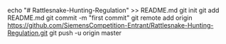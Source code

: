 echo "# Rattlesnake-Hunting-Regulation" >> README.md
git init
git add README.md
git commit -m "first commit"
git remote add origin https://github.com/SiemensCompetition-Entrant/Rattlesnake-Hunting-Regulation.git
git push -u origin master
